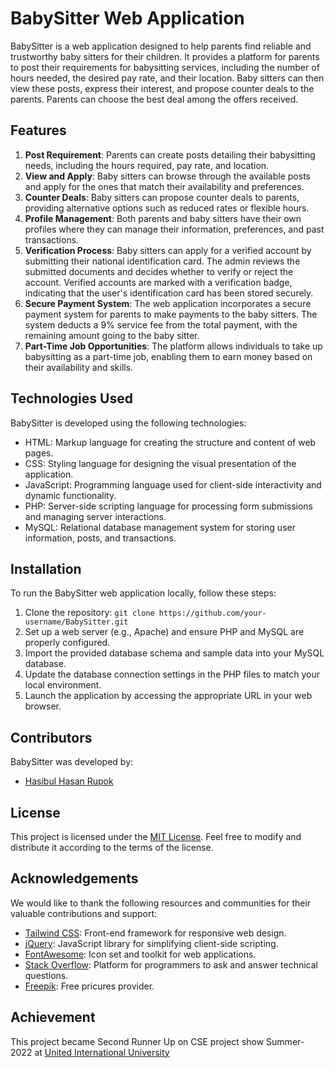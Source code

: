 # BabySitter Web Application

BabySitter is a web application designed to help parents find reliable and trustworthy baby sitters for their children. It provides a platform for parents to post their requirements for babysitting services, including the number of hours needed, the desired pay rate, and their location. Baby sitters can then view these posts, express their interest, and propose counter deals to the parents. Parents can choose the best deal among the offers received.

## Features

1. **Post Requirement**: Parents can create posts detailing their babysitting needs, including the hours required, pay rate, and location.
2. **View and Apply**: Baby sitters can browse through the available posts and apply for the ones that match their availability and preferences.
3. **Counter Deals**: Baby sitters can propose counter deals to parents, providing alternative options such as reduced rates or flexible hours.
4. **Profile Management**: Both parents and baby sitters have their own profiles where they can manage their information, preferences, and past transactions.
5. **Verification Process**: Baby sitters can apply for a verified account by submitting their national identification card. The admin reviews the submitted documents and decides whether to verify or reject the account. Verified accounts are marked with a verification badge, indicating that the user's identification card has been stored securely.
6. **Secure Payment System**: The web application incorporates a secure payment system for parents to make payments to the baby sitters. The system deducts a 9% service fee from the total payment, with the remaining amount going to the baby sitter.
7. **Part-Time Job Opportunities**: The platform allows individuals to take up babysitting as a part-time job, enabling them to earn money based on their availability and skills.

## Technologies Used

BabySitter is developed using the following technologies:

- HTML: Markup language for creating the structure and content of web pages.
- CSS: Styling language for designing the visual presentation of the application.
- JavaScript: Programming language used for client-side interactivity and dynamic functionality.
- PHP: Server-side scripting language for processing form submissions and managing server interactions.
- MySQL: Relational database management system for storing user information, posts, and transactions.

## Installation

To run the BabySitter web application locally, follow these steps:

1. Clone the repository: `git clone https://github.com/your-username/BabySitter.git`
2. Set up a web server (e.g., Apache) and ensure PHP and MySQL are properly configured.
3. Import the provided database schema and sample data into your MySQL database.
4. Update the database connection settings in the PHP files to match your local environment.
5. Launch the application by accessing the appropriate URL in your web browser.

## Contributors

BabySitter was developed by:

- [Hasibul Hasan Rupok](https://github.com/HasibulRupok)

## License

This project is licensed under the [MIT License](https://opensource.org/licenses/MIT). Feel free to modify and distribute it according to the terms of the license.

## Acknowledgements

We would like to thank the following resources and communities for their valuable contributions and support:

- [Tailwind CSS](https://tailwindcss.com/): Front-end framework for responsive web design.
- [jQuery](https://jquery.com/): JavaScript library for simplifying client-side scripting.
- [FontAwesome](https://fontawesome.com/): Icon set and toolkit for web applications.
- [Stack Overflow](https://stackoverflow.com/): Platform for programmers to ask and answer technical questions.
- [Freepik](https://www.freepik.com/): Free pricures provider.

## Achievement 
This project became Second Runner Up on CSE project show Summer-2022 at [United International University](https://www.uiu.ac.bd/)
